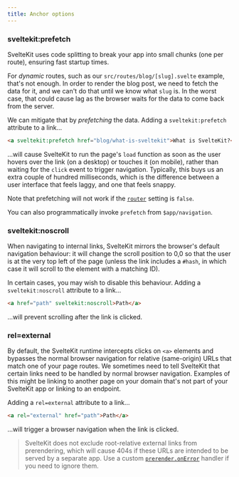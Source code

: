 ```yaml
---
title: Anchor options
---
```


### sveltekit:prefetch

SvelteKit uses code splitting to break your app into small chunks (one per route), ensuring fast startup times.

For _dynamic_ routes, such as our `src/routes/blog/[slug].svelte` example, that's not enough. In order to render the blog post, we need to fetch the data for it, and we can't do that until we know what `slug` is. In the worst case, that could cause lag as the browser waits for the data to come back from the server.

We can mitigate that by _prefetching_ the data. Adding a `sveltekit:prefetch` attribute to a link...

```html
<a sveltekit:prefetch href="blog/what-is-sveltekit">What is SvelteKit?</a>
```

...will cause SvelteKit to run the page's `load` function as soon as the user hovers over the link (on a desktop) or touches it (on mobile), rather than waiting for the `click` event to trigger navigation. Typically, this buys us an extra couple of hundred milliseconds, which is the difference between a user interface that feels laggy, and one that feels snappy.

Note that prefetching will not work if the [`router`](/docs/page-options#router) setting is `false`.

You can also programmatically invoke `prefetch` from `$app/navigation`.

### sveltekit:noscroll

When navigating to internal links, SvelteKit mirrors the browser's default navigation behaviour: it will change the scroll position to 0,0 so that the user is at the very top left of the page (unless the link includes a `#hash`, in which case it will scroll to the element with a matching ID).

In certain cases, you may wish to disable this behaviour. Adding a `sveltekit:noscroll` attribute to a link...

```html
<a href="path" sveltekit:noscroll>Path</a>
```

...will prevent scrolling after the link is clicked.

### rel=external

By default, the SvelteKit runtime intercepts clicks on `<a>` elements and bypasses the normal browser navigation for relative (same-origin) URLs that match one of your page routes. We sometimes need to tell SvelteKit that certain links need to be handled by normal browser navigation. Examples of this might be linking to another page on your domain that's not part of your SvelteKit app or linking to an endpoint.

Adding a `rel=external` attribute to a link...

```html
<a rel="external" href="path">Path</a>
```

...will trigger a browser navigation when the link is clicked.

> SvelteKit does not exclude root-relative external links from prerendering, which will cause 404s if these URLs are intended to be served by a separate app. Use a custom [`prerender.onError`](/docs/configuration#prerender) handler if you need to ignore them.
